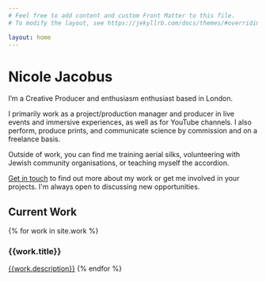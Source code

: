 ```yaml
---
# Feel free to add content and custom Front Matter to this file.
# To modify the layout, see https://jekyllrb.com/docs/themes/#overriding-theme-defaults

layout: home
---
```


# Nicole Jacobus


I’m a Creative Producer and enthusiasm enthusiast based in London.

I primarily work as a project/production manager and producer in live events and immersive experiences, as well as for YouTube channels. I also perform, produce prints, and communicate science by commission and on a freelance basis.

Outside of work, you can find me training aerial silks, volunteering with Jewish community organisations, or teaching myself the accordion.

<a href="mailto:hinicole@jacobus.org">Get in touch</a> to find out more about my work or get me involved in your projects. I'm always open to discussing new opportunities.

<div class="index-work">
<h2 id="current-work">Current Work</h2>

{% for work in site.work %}
<h3>{{work.title}}</h3>
<a href="{{ site.baseurl }}{{ work.url }}">{{work.description}}</a>
{% endfor %}
</div>